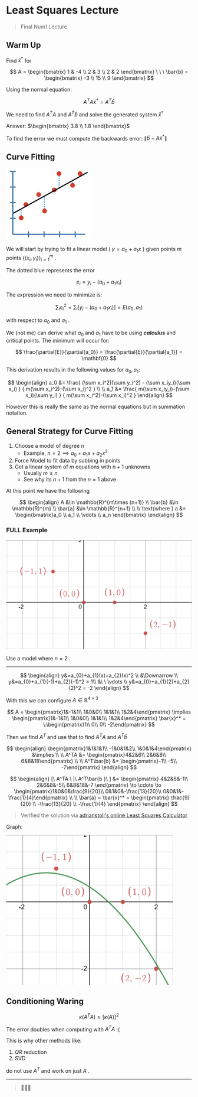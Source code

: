 # Least Squares Lecture

> Final Num1 Lecture 

## Warm Up
Find $\bar{x}^*$ for 

$$
A = 
\begin{bmatrix}
1 & -4 \\
2 &  3 \\
2 &  2
\end{bmatrix}
\ \ \
\bar{b} = 
\begin{bmatrix}
-3  \\
15 \\
9 
\end{bmatrix}
$$

Using the normal equation:

$$
A^TA\bar{x}^* = A^T\bar{b}
$$

We need to find $A^TA$ and $A^T\bar{b}$ and solve the generated system $\bar{x}^*$

Answer: $\begin{bmatrix} 3.8 \\ 1.8 \end{bmatrix}$

To find the error we must compute the backwards error: $\|\bar{b}-A\bar{x}^*\|$

## Curve Fitting

![linear_reg](../img/linear_reg.png)

We will start by trying to fit a linear model ( $y=a_0+a_1x$ ) given points $m$ points $\{(x_i, y_i)\}_{i=1}^{m}$ .

The dotted blue represents the error 

$$
e_i = y_i - (a_0 + a_1x_i)
$$

The expression we need to minimize is:

$$
\sum_i e_i^2 = \sum_i \biggr[ y_i - (a_0 + a_1x_i) \biggr] = E(a_0, a_1)
$$

with respect to $a_0$ and $a_1$ .

We (not me) can derive what $a_0$ and $a_1$ have to be using ***calculus*** and critical points. The minimum will occur for:

$$
\frac{\partial{E}}{\partial{a_0}} = \frac{\partial{E}}{\partial{a_1}} = \mathbf{0}
$$

This derivation results in the following values for $a_0, a_1:$

$$
\begin{align}
a_0 &= 
\frac{
(\sum x_i^2)(\sum y_i^2) - (\sum x_iy_i)(\sum x_i)
}
{
m(\sum x_i^2)-(\sum x_i)^2
} \\ \\
a_1 &= 
\frac{
m(\sum x_iy_i)-(\sum x_i)(\sum y_i)
}
{
m(\sum x_i^2)-(\sum x_i)^2
}
\end{align}
$$

However this is really the same as the normal equations but in summation notation. 

## General Strategy for Curve Fitting
1. Choose a model of degree $n$
	+ Example, $n=2 \implies a_0+a_1x+a_2x^2$
2. Force Model to fit data by subbing in points
3. Get a linear system of $m$ equations with $n+1$ unknowns
	+ Usually $m\leq n$
	+ See why its $n+1$ from the $n=1$ above


At this point we have the following

$$
\begin{align}
A &\in \mathbb{R}^{m\times (n+1)} \\
\bar{b} &\in \mathbb{R}^{m} \\
\bar{a} &\in \mathbb{R}^{n+1} \\ \\ 
\text{where } a &= 
\begin{bmatrix}a_0 \\ a_1 \\ \vdots \\ a_n \end{bmatrix}
\end{align}
$$

### FULL Example

![least_sq_ex_full_1](../img/least_sq_ex_full_1.png)

Use a model where $n=2$ .

---

$$
\begin{align}
y&=a_{0}+a_{1}(x)+a_{2}(x)^2 \\
&\Downarrow \\
y&=a_{0}+a_{1}(-1)+a_{2}(-1)^2 = 1\\ 
&\ \ \vdots \\
y&=a_{0}+a_{1}(2)+a_{2}(2)^2 = -2
\end{align}
$$

With this we can configure $A\in\mathbb{R}^{4\times3}$

$$
A = \begin{pmatrix}1&-1&1\\ 1&0&0\\ 1&1&1\\ 1&2&4\end{pmatrix} \implies
\begin{pmatrix}1&-1&1\\ 1&0&0\\ 1&1&1\\ 1&2&4\end{pmatrix} \bar{x}^* = \:\begin{pmatrix}1\\ 0\\ 0\\ -2\end{pmatrix}
$$

Then we find $A^T$ and use that to find $A^TA$ and $A^T\bar{b}$

$$
\begin{align}
\begin{pmatrix}1&1&1&1\\ -1&0&1&2\\ 1&0&1&4\end{pmatrix} &\implies \\ \\ 
A^TA &= \begin{pmatrix}4&2&6\\ 2&6&8\\ 6&8&18\end{pmatrix} \\ \\
A^T\bar{b} &= \begin{pmatrix}-1\\ -5\\ -7\end{pmatrix}
\end{align}
$$

$$
\begin{align}
[\ A^TA \ |\ A^T\bar{b }\ ] &= 
\begin{pmatrix}
4&2&6&-1\\ 
2&6&8&-5\\ 
6&8&18&-7
\end{pmatrix}
\to \cdots \to 
\begin{pmatrix}1&0&0&\frac{9}{20}\\ 0&1&0&-\frac{13}{20}\\ 0&0&1&-\frac{1}{4}\end{pmatrix} \\ \\
\bar{a} = \bar{x}^* =
\begin{pmatrix}
\frac{9}{20} \\
-\frac{13}{20} \\
-\frac{1}{4}
\end{pmatrix}
\end{align}
$$

> Verified the solution via [adrianstoll's online Least Squares Calculator](https://adrianstoll.com/post/least-squares-calculator/)

Graph:

![least_sq_ex_full_2](../img/least_sq_ex_full_2.png)

## Conditioning Waring

$$
\kappa(A^TA) \approx [\kappa(A)]^2
$$

The error doubles when computing with $A^TA$ :(

This is why other methods like:
1. $QR$ reduction
2. SVD

do not use $A^T$ and work on just $A$ .

--- 

> 🥳🥳🥳
